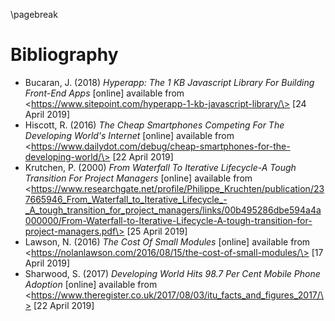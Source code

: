 \pagebreak

# Bibliography

* Bucaran, J. (2018) *Hyperapp: The 1 KB Javascript Library For Building Front-End Apps* [online] available from \<https://www.sitepoint.com/hyperapp-1-kb-javascript-library/\> [24 April 2019]
* Hiscott, R. (2016) *The Cheap Smartphones Competing For The Developing World's Internet* [online] available from \<https://www.dailydot.com/debug/cheap-smartphones-for-the-developing-world/\> [22 April 2019]
* Krutchen, P. (2000) *From Waterfall To Iterative Lifecycle-A Tough Transition For Project Managers* [online] available from \<https://www.researchgate.net/profile/Philippe_Kruchten/publication/237665946_From_Waterfall_to_Iterative_Lifecycle_-_A_tough_transition_for_project_managers/links/00b495286dbe594a4a000000/From-Waterfall-to-Iterative-Lifecycle-A-tough-transition-for-project-managers.pdf\> [25 April 2019]
* Lawson, N. (2016) *The Cost Of Small Modules* [online] available from \<https://nolanlawson.com/2016/08/15/the-cost-of-small-modules/\> [17 April 2019]
* Sharwood, S. (2017) *Developing World Hits 98.7 Per Cent Mobile Phone Adoption* [online] available from  
\<https://www.theregister.co.uk/2017/08/03/itu_facts_and_figures_2017/\> [22 April 2019]
